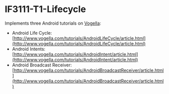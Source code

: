 # IF3111-T1-Lifecycle

Implements three Android tutorials on [Vogella](http://www.vogella.com/):

- Android Life Cycle: [http://www.vogella.com/tutorials/AndroidLifeCycle/article.html](http://www.vogella.com/tutorials/AndroidLifeCycle/article.html)
- Android Intents: [http://www.vogella.com/tutorials/AndroidIntent/article.html](http://www.vogella.com/tutorials/AndroidIntent/article.html)
- Android Broadcast Receiver: [http://www.vogella.com/tutorials/AndroidBroadcastReceiver/article.html](http://www.vogella.com/tutorials/AndroidBroadcastReceiver/article.html)